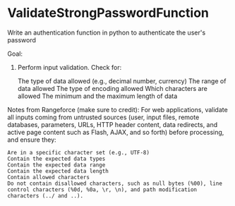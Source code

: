 # ValidateStrongPasswordFunction
Write an authentication function in python to authenticate the user's password

Goal:
1. Perform input validation. Check for:

    The type of data allowed (e.g., decimal number, currency)
    The range of data allowed
    The type of encoding allowed
    Which characters are allowed
    The minimum and the maximum length of data


Notes from Rangeforce (make sure to credit):
For web applications, validate all inputs coming from untrusted sources (user, input files, remote databases, parameters, URLs, HTTP header content, data redirects, and active page content such as Flash, AJAX, and so forth) before processing, and ensure they:

    Are in a specific character set (e.g., UTF-8)
    Contain the expected data types
    Contain the expected data range
    Contain the expected data length
    Contain allowed characters
    Do not contain disallowed characters, such as null bytes (%00), line control characters (%0d, %0a, \r, \n), and path modification characters (../ and ..).
